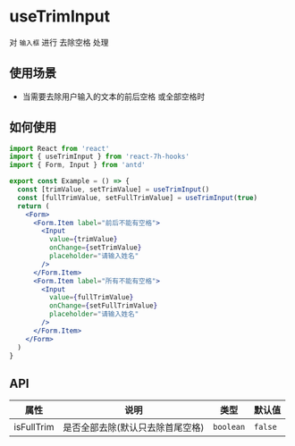 # useTrimInput

对 `输入框` 进行 去除空格 处理

## 使用场景

- 当需要去除用户输入的文本的前后空格 或全部空格时

## 如何使用

```jsx
import React from 'react'
import { useTrimInput } from 'react-7h-hooks'
import { Form, Input } from 'antd'

export const Example = () => {
  const [trimValue, setTrimValue] = useTrimInput()
  const [fullTrimValue, setFullTrimValue] = useTrimInput(true)
  return (
    <Form>
      <Form.Item label="前后不能有空格">
        <Input
          value={trimValue}
          onChange={setTrimValue}
          placeholder="请输入姓名"
        />
      </Form.Item>
      <Form.Item label="所有不能有空格">
        <Input
          value={fullTrimValue}
          onChange={setFullTrimValue}
          placeholder="请输入姓名"
        />
      </Form.Item>
    </Form>
  )
}


```

## API

| 属性       | 说明                             | 类型      | 默认值  |
| ---------- | -------------------------------- | --------- | ------- |
| isFullTrim | 是否全部去除(默认只去除首尾空格) | `boolean` | `false` |

